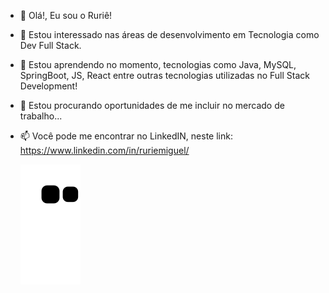 - 👋 Olá!, Eu sou o Ruriê!
- 👀 Estou interessado nas áreas de desenvolvimento em Tecnologia como Dev Full Stack.
- 🌱 Estou aprendendo no momento, tecnologias como Java, MySQL, SpringBoot, JS, React entre outras tecnologias utilizadas no Full Stack Development!
- 💞️ Estou procurando oportunidades de me incluir no mercado de trabalho...
- 📫 Você pode me encontrar no LinkedIN, neste link: https://www.linkedin.com/in/ruriemiguel/

  ![Snake animation](https://github.com/rafaballerini/rafaballerini/blob/output/github-contribution-grid-snake.svg)
<!---
ruriemiguel/ruriemiguel is a ✨ special ✨ repository because its `README.md` (this file) appears on your GitHub profile.
You can click the Preview link to take a look at your changes.
--->
